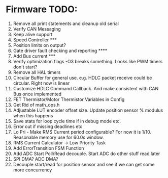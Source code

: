 # Firmware TODO:
1.  Remove all print statements and cleanup old serial
2.  Verify CAN Messaging
3.  Keep alive support
4.  Speed Controller ***
5.  Position limits on output?
6.  Gate driver fault checking and reporting ****
7.  Add Bus current ***
8.  Verify optimization flags -O3 breaks something.  Looks like PWM timers don't start?
9.  Remove all HAL timers
10. Circular Buffer for general use. e.g. HDLC packet receive could be circular.  Right now is linear
11. Customize HDLC Command Callback.  And make consistent with CAN Bus once implemented
12. FET Thermistor/Motor Thermistor Variables in Config
13. Get Rid of math_ops.h
14. Adjustable LUT encoder offset size.  Update position sensor % modulus when this happens
15. Save stats for loop cycle time if in debug mode etc.
16. Error out if missing deadlines etc
17. Lo Pri - Make RMS Current period configurable?  For now it is 1/10.  Reasonable memory use for 60.0s window.
18. RMS Current Calculator -> Low Priority Task
19. Add ErrorTransition FSM Function
20. Add ADC Start Poll/Read decouple.  Start ADC do other stuff read later
21. SPI DMA? ADC DMA?
22. Decouple start/read for position sensor and see if we can get some more concurrency
